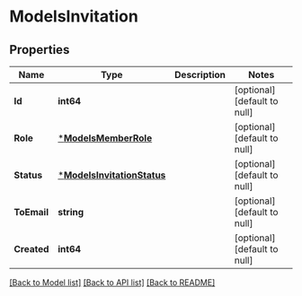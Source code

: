 # ModelsInvitation

## Properties
Name | Type | Description | Notes
------------ | ------------- | ------------- | -------------
**Id** | **int64** |  | [optional] [default to null]
**Role** | [***ModelsMemberRole**](models.MemberRole.md) |  | [optional] [default to null]
**Status** | [***ModelsInvitationStatus**](models.InvitationStatus.md) |  | [optional] [default to null]
**ToEmail** | **string** |  | [optional] [default to null]
**Created** | **int64** |  | [optional] [default to null]

[[Back to Model list]](../README.md#documentation-for-models) [[Back to API list]](../README.md#documentation-for-api-endpoints) [[Back to README]](../README.md)


